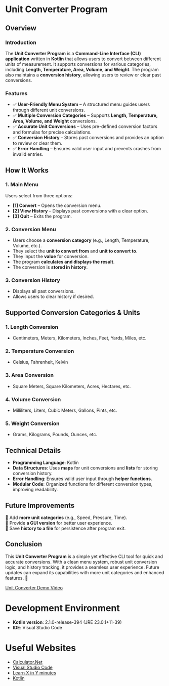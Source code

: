# Unit Converter Program

## Overview

### Introduction

The **Unit Converter Program** is a **Command-Line Interface (CLI) application** written in **Kotlin** that allows users to convert between different units of measurement. It supports conversions for various categories, including **Length, Temperature, Area, Volume, and Weight**. The program also maintains a **conversion history**, allowing users to review or clear past conversions.

### Features

- ✅ **User-Friendly Menu System** – A structured menu guides users through different unit conversions.
- ✅ **Multiple Conversion Categories** – Supports **Length, Temperature, Area, Volume, and Weight** conversions.
- ✅ **Accurate Unit Conversions** – Uses pre-defined conversion factors and formulas for precise calculations.
- ✅ **Conversion History** – Stores past conversions and provides an option to review or clear them.
- ✅ **Error Handling** – Ensures valid user input and prevents crashes from invalid entries.

## How It Works

### 1. Main Menu

Users select from three options:

- **[1] Convert** – Opens the conversion menu.
- **[2] View History** – Displays past conversions with a clear option.
- **[3] Quit** – Exits the program.

### 2. Conversion Menu

- Users choose a **conversion category** (e.g., Length, Temperature, Volume, etc.).
- They select the **unit to convert from** and **unit to convert to**.
- They input the **value** for conversion.
- The program **calculates and displays the result**.
- The conversion is **stored in history**.

### 3. Conversion History

- Displays all past conversions.
- Allows users to clear history if desired.

## Supported Conversion Categories & Units

### 1. Length Conversion

- Centimeters, Meters, Kilometers, Inches, Feet, Yards, Miles, etc.

### 2. Temperature Conversion

- Celsius, Fahrenheit, Kelvin

### 3. Area Conversion

- Square Meters, Square Kilometers, Acres, Hectares, etc.

### 4. Volume Conversion

- Milliliters, Liters, Cubic Meters, Gallons, Pints, etc.

### 5. Weight Conversion

- Grams, Kilograms, Pounds, Ounces, etc.

## Technical Details

- **Programming Language**: Kotlin
- **Data Structures**: Uses **maps** for unit conversions and **lists** for storing conversion history.
- **Error Handling**: Ensures valid user input through **helper functions**.
- **Modular Code**: Organized functions for different conversion types, improving readability.

## Future Improvements

🔹 Add **more unit categories** (e.g., Speed, Pressure, Time).  
🔹 Provide **a GUI version** for better user experience.  
🔹 Save **history to a file** for persistence after program exit.

## Conclusion

This **Unit Converter Program** is a simple yet effective CLI tool for quick and accurate conversions. With a clean menu system, robust unit conversion logic, and history tracking, it provides a seamless user experience. Future updates can expand its capabilities with more unit categories and enhanced features. 🚀

[Unit Converter Demo Video](https://youtu.be/92W_cJbaA4Q)

# Development Environment

- **Kotlin version**: 2.1.0-release-394 (JRE 23.0.1+11-39)
- **IDE**: Visual Studio Code

# Useful Websites

- [Calculator.Net](https://www.calculator.net/conversion-calculator.html)
- [Visual Studio Code](https://code.visualstudio.com/)
- [Learn X in Y minutes](https://learnxinyminutes.com/kotlin/)
- [Kotlin](https://kotlinlang.org/)

